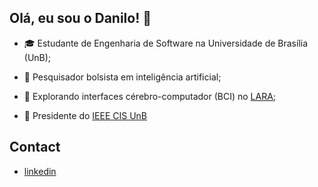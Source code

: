 ## Olá, eu sou o Danilo! 👋

- 🎓 Estudante de Engenharia de Software na Universidade de Brasília (UnB);

- 🤖 Pesquisador bolsista em inteligência artificial;

- 🧠 Explorando interfaces cérebro-computador (BCI) no  [LARA](https://github.com/lara-unb);

- 👥 Presidente do [IEEE CIS UnB](https://github.com/UnB-CIS)

## Contact
- [linkedin](https://www.linkedin.com/in/danilotertuliano/)
